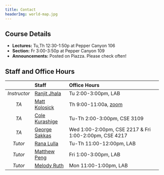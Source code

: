 ```yaml
---
title: Contact
headerImg: world-map.jpg
---
```


## Course Details

- **Lectures:**          Tu,Th 12:30-1:50p at Pepper Canyon 106
- **Section:**           Fr    3:00-3:50p  at Pepper Canyon 109
- **Announcements:**     Posted on Piazza. Please check often!

## Staff and Office Hours

|              |  **Staff**                                     | **Office Hours**                     |
|:------------:|:-----------------------------------------------|:-------------------------------------|
| *Instructor* | [Ranjit Jhala](https://ranjitjhala.github.io)  | Tu 2:00-3:00pm, LAB                  |
| *TA*         | [Matt Kolosick](mailto:mkolosic@ucsd.edu)      | Th 9:00-11:00a, [zoom](https://ucsd.zoom.us/j/2499498988) |                                    |
| *TA*         | [Cole Kurashige](mailto:ckurashige@ucsd.edu)   | Tu-Th 2:00-3:00pm, CSE 3109         |
| *TA*         | [George Sakkas](mailto:gsakkas@ucsd.edu)       | Wed 1:00-2:00pm, CSE 2217 & Fri 1:00-2:00pm, CSE 4217 |                                   |
| *Tutor*      | [Rana Lulla](mailto:rlulla@ucsd.edu)           | Tu-Th 11:00-12:00pm, LAB            |
| *Tutor*      | [Matthew Peng](mailto:mapeng@ucsd.edu)         | Fri 1:00-3:00pm, LAB                |
| *Tutor*      | [Melody Ruth](mailto:maruth@ucsd.edu)          | Mon 11:00-1:00pm, LAB                |

<!--

- Rana  11am-12pm on Tuesday/Thursday
- Matthew 1pm-3pm on Fridays
- Melody 11am-1pm on Mondays
## Teaching Assistants

- [Matt Kolosick](mailto:mkolosic@ucsd.edu)
- [Cole Kurashige](mailto:ckurashige@ucsd.edu)
- [George Sakkas](mailto:gsakkas@ucsd.edu)

## Tutors

- [Rana Lulla](mailto:rlulla@ucsd.edu)
- [Matthew Peng](mailto:mapeng@ucsd.edu)
- [Melody Ruth](mailto:maruth@ucsd.edu)

-->
